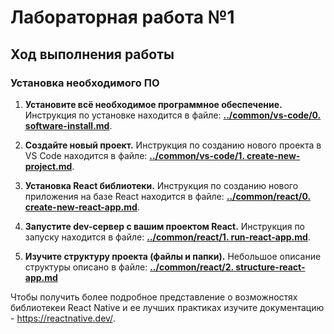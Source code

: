 # Лабораторная работа №1

## Ход выполнения работы
### Установка необходимого ПО
1. **Установите всё необходимое программное обеспечение.**
 Инструкция по установке находится в файле: **[../common/vs-code/0. software-install.md](https://github.com/vinokurov-and/laboratory/blob/main/common/vs-code/0.%20software-install.md)**.

2. **Создайте новый проект.**
Инструкция по созданию нового проекта в VS Code находится в файле: **[../common/vs-code/1. create-new-project.md](https://github.com/vinokurov-and/laboratory/blob/main/common/vs-code/1.%20create-new-project.md)**.

3. **Установка React библиотеки.** 
Инструкция по созданию нового приложения на базе React находится в файле: **[../common/react/0. create-new-react-app.md](https://github.com/vinokurov-and/laboratory/blob/main/common/react/0.%20create-new-react-app.md)**.

4. **Запустите dev-сервер с вашим проектом React.** 
Инструкция по запуску находится в файле: **[../common/react/1. run-react-app.md](https://github.com/vinokurov-and/laboratory/blob/main/common/react/1.%20run-react-app.md)**.

5. **Изучите структуру проекта (файлы и папки).** 
Небольшое описание структуры описано в файле: **[../common/react/2. structure-react-app.md](https://github.com/vinokurov-and/laboratory/blob/main/common/react/2.%20structure-react-app.md)**

Чтобы получить более подробное представление о возможностях библиотекеи React Native и ее лучших практиках изучите документацию - https://reactnative.dev/.
